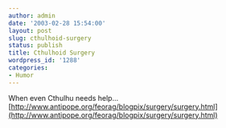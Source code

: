 ```yaml
---
author: admin
date: '2003-02-28 15:54:00'
layout: post
slug: cthulhoid-surgery
status: publish
title: Cthulhoid Surgery
wordpress_id: '1288'
categories:
- Humor
---
```


When even Cthulhu needs help...
[http://www.antipope.org/feorag/blogpix/surgery/surgery.html](http://www.antipope.org/feorag/blogpix/surgery/surgery.html)
